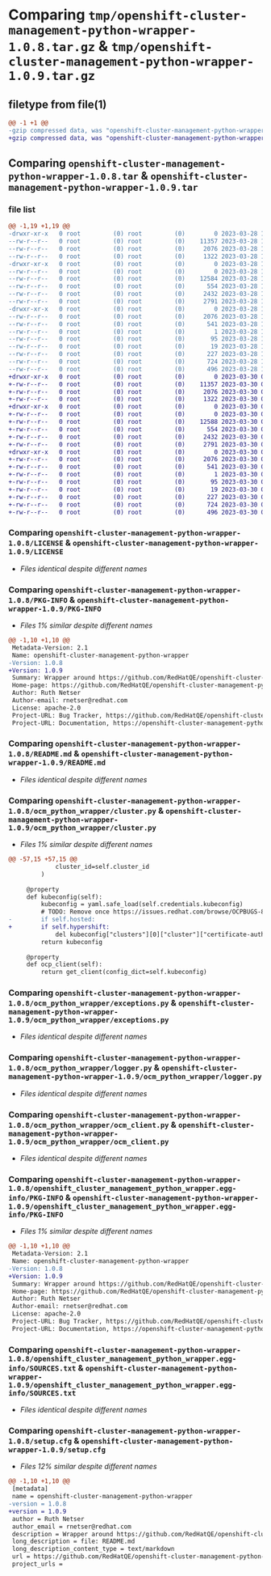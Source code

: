 # Comparing `tmp/openshift-cluster-management-python-wrapper-1.0.8.tar.gz` & `tmp/openshift-cluster-management-python-wrapper-1.0.9.tar.gz`

## filetype from file(1)

```diff
@@ -1 +1 @@
-gzip compressed data, was "openshift-cluster-management-python-wrapper-1.0.8.tar", last modified: Tue Mar 28 12:19:35 2023, max compression
+gzip compressed data, was "openshift-cluster-management-python-wrapper-1.0.9.tar", last modified: Thu Mar 30 08:43:55 2023, max compression
```

## Comparing `openshift-cluster-management-python-wrapper-1.0.8.tar` & `openshift-cluster-management-python-wrapper-1.0.9.tar`

### file list

```diff
@@ -1,19 +1,19 @@
-drwxr-xr-x   0 root         (0) root         (0)        0 2023-03-28 12:19:35.115068 openshift-cluster-management-python-wrapper-1.0.8/
--rw-r--r--   0 root         (0) root         (0)    11357 2023-03-28 12:19:31.000000 openshift-cluster-management-python-wrapper-1.0.8/LICENSE
--rw-r--r--   0 root         (0) root         (0)     2076 2023-03-28 12:19:35.115068 openshift-cluster-management-python-wrapper-1.0.8/PKG-INFO
--rw-r--r--   0 root         (0) root         (0)     1322 2023-03-28 12:19:31.000000 openshift-cluster-management-python-wrapper-1.0.8/README.md
-drwxr-xr-x   0 root         (0) root         (0)        0 2023-03-28 12:19:35.115068 openshift-cluster-management-python-wrapper-1.0.8/ocm_python_wrapper/
--rw-r--r--   0 root         (0) root         (0)        0 2023-03-28 12:19:31.000000 openshift-cluster-management-python-wrapper-1.0.8/ocm_python_wrapper/__init__.py
--rw-r--r--   0 root         (0) root         (0)    12584 2023-03-28 12:19:31.000000 openshift-cluster-management-python-wrapper-1.0.8/ocm_python_wrapper/cluster.py
--rw-r--r--   0 root         (0) root         (0)      554 2023-03-28 12:19:31.000000 openshift-cluster-management-python-wrapper-1.0.8/ocm_python_wrapper/exceptions.py
--rw-r--r--   0 root         (0) root         (0)     2432 2023-03-28 12:19:31.000000 openshift-cluster-management-python-wrapper-1.0.8/ocm_python_wrapper/logger.py
--rw-r--r--   0 root         (0) root         (0)     2791 2023-03-28 12:19:31.000000 openshift-cluster-management-python-wrapper-1.0.8/ocm_python_wrapper/ocm_client.py
-drwxr-xr-x   0 root         (0) root         (0)        0 2023-03-28 12:19:35.115068 openshift-cluster-management-python-wrapper-1.0.8/openshift_cluster_management_python_wrapper.egg-info/
--rw-r--r--   0 root         (0) root         (0)     2076 2023-03-28 12:19:35.000000 openshift-cluster-management-python-wrapper-1.0.8/openshift_cluster_management_python_wrapper.egg-info/PKG-INFO
--rw-r--r--   0 root         (0) root         (0)      541 2023-03-28 12:19:35.000000 openshift-cluster-management-python-wrapper-1.0.8/openshift_cluster_management_python_wrapper.egg-info/SOURCES.txt
--rw-r--r--   0 root         (0) root         (0)        1 2023-03-28 12:19:35.000000 openshift-cluster-management-python-wrapper-1.0.8/openshift_cluster_management_python_wrapper.egg-info/dependency_links.txt
--rw-r--r--   0 root         (0) root         (0)       95 2023-03-28 12:19:35.000000 openshift-cluster-management-python-wrapper-1.0.8/openshift_cluster_management_python_wrapper.egg-info/requires.txt
--rw-r--r--   0 root         (0) root         (0)       19 2023-03-28 12:19:35.000000 openshift-cluster-management-python-wrapper-1.0.8/openshift_cluster_management_python_wrapper.egg-info/top_level.txt
--rw-r--r--   0 root         (0) root         (0)      227 2023-03-28 12:19:31.000000 openshift-cluster-management-python-wrapper-1.0.8/pyproject.toml
--rw-r--r--   0 root         (0) root         (0)      724 2023-03-28 12:19:35.116068 openshift-cluster-management-python-wrapper-1.0.8/setup.cfg
--rw-r--r--   0 root         (0) root         (0)      496 2023-03-28 12:19:31.000000 openshift-cluster-management-python-wrapper-1.0.8/setup.py
+drwxr-xr-x   0 root         (0) root         (0)        0 2023-03-30 08:43:55.231131 openshift-cluster-management-python-wrapper-1.0.9/
+-rw-r--r--   0 root         (0) root         (0)    11357 2023-03-30 08:43:50.000000 openshift-cluster-management-python-wrapper-1.0.9/LICENSE
+-rw-r--r--   0 root         (0) root         (0)     2076 2023-03-30 08:43:55.231131 openshift-cluster-management-python-wrapper-1.0.9/PKG-INFO
+-rw-r--r--   0 root         (0) root         (0)     1322 2023-03-30 08:43:50.000000 openshift-cluster-management-python-wrapper-1.0.9/README.md
+drwxr-xr-x   0 root         (0) root         (0)        0 2023-03-30 08:43:55.230131 openshift-cluster-management-python-wrapper-1.0.9/ocm_python_wrapper/
+-rw-r--r--   0 root         (0) root         (0)        0 2023-03-30 08:43:50.000000 openshift-cluster-management-python-wrapper-1.0.9/ocm_python_wrapper/__init__.py
+-rw-r--r--   0 root         (0) root         (0)    12588 2023-03-30 08:43:50.000000 openshift-cluster-management-python-wrapper-1.0.9/ocm_python_wrapper/cluster.py
+-rw-r--r--   0 root         (0) root         (0)      554 2023-03-30 08:43:50.000000 openshift-cluster-management-python-wrapper-1.0.9/ocm_python_wrapper/exceptions.py
+-rw-r--r--   0 root         (0) root         (0)     2432 2023-03-30 08:43:50.000000 openshift-cluster-management-python-wrapper-1.0.9/ocm_python_wrapper/logger.py
+-rw-r--r--   0 root         (0) root         (0)     2791 2023-03-30 08:43:50.000000 openshift-cluster-management-python-wrapper-1.0.9/ocm_python_wrapper/ocm_client.py
+drwxr-xr-x   0 root         (0) root         (0)        0 2023-03-30 08:43:55.230131 openshift-cluster-management-python-wrapper-1.0.9/openshift_cluster_management_python_wrapper.egg-info/
+-rw-r--r--   0 root         (0) root         (0)     2076 2023-03-30 08:43:55.000000 openshift-cluster-management-python-wrapper-1.0.9/openshift_cluster_management_python_wrapper.egg-info/PKG-INFO
+-rw-r--r--   0 root         (0) root         (0)      541 2023-03-30 08:43:55.000000 openshift-cluster-management-python-wrapper-1.0.9/openshift_cluster_management_python_wrapper.egg-info/SOURCES.txt
+-rw-r--r--   0 root         (0) root         (0)        1 2023-03-30 08:43:55.000000 openshift-cluster-management-python-wrapper-1.0.9/openshift_cluster_management_python_wrapper.egg-info/dependency_links.txt
+-rw-r--r--   0 root         (0) root         (0)       95 2023-03-30 08:43:55.000000 openshift-cluster-management-python-wrapper-1.0.9/openshift_cluster_management_python_wrapper.egg-info/requires.txt
+-rw-r--r--   0 root         (0) root         (0)       19 2023-03-30 08:43:55.000000 openshift-cluster-management-python-wrapper-1.0.9/openshift_cluster_management_python_wrapper.egg-info/top_level.txt
+-rw-r--r--   0 root         (0) root         (0)      227 2023-03-30 08:43:50.000000 openshift-cluster-management-python-wrapper-1.0.9/pyproject.toml
+-rw-r--r--   0 root         (0) root         (0)      724 2023-03-30 08:43:55.231131 openshift-cluster-management-python-wrapper-1.0.9/setup.cfg
+-rw-r--r--   0 root         (0) root         (0)      496 2023-03-30 08:43:50.000000 openshift-cluster-management-python-wrapper-1.0.9/setup.py
```

### Comparing `openshift-cluster-management-python-wrapper-1.0.8/LICENSE` & `openshift-cluster-management-python-wrapper-1.0.9/LICENSE`

 * *Files identical despite different names*

### Comparing `openshift-cluster-management-python-wrapper-1.0.8/PKG-INFO` & `openshift-cluster-management-python-wrapper-1.0.9/PKG-INFO`

 * *Files 1% similar despite different names*

```diff
@@ -1,10 +1,10 @@
 Metadata-Version: 2.1
 Name: openshift-cluster-management-python-wrapper
-Version: 1.0.8
+Version: 1.0.9
 Summary: Wrapper around https://github.com/RedHatQE/openshift-cluster-management-python-client
 Home-page: https://github.com/RedHatQE/openshift-cluster-management-python-wrapper
 Author: Ruth Netser
 Author-email: rnetser@redhat.com
 License: apache-2.0
 Project-URL: Bug Tracker, https://github.com/RedHatQE/openshift-cluster-management-python-wrapper/issues
 Project-URL: Documentation, https://openshift-cluster-management-python-wrapper.readthedocs.io/en/latest/
```

### Comparing `openshift-cluster-management-python-wrapper-1.0.8/README.md` & `openshift-cluster-management-python-wrapper-1.0.9/README.md`

 * *Files identical despite different names*

### Comparing `openshift-cluster-management-python-wrapper-1.0.8/ocm_python_wrapper/cluster.py` & `openshift-cluster-management-python-wrapper-1.0.9/ocm_python_wrapper/cluster.py`

 * *Files 1% similar despite different names*

```diff
@@ -57,15 +57,15 @@
             cluster_id=self.cluster_id
         )
 
     @property
     def kubeconfig(self):
         kubeconfig = yaml.safe_load(self.credentials.kubeconfig)
         # TODO: Remove once https://issues.redhat.com/browse/OCPBUGS-8101 is resolved
-        if self.hosted:
+        if self.hypershift:
             del kubeconfig["clusters"][0]["cluster"]["certificate-authority-data"]
         return kubeconfig
 
     @property
     def ocp_client(self):
         return get_client(config_dict=self.kubeconfig)
```

### Comparing `openshift-cluster-management-python-wrapper-1.0.8/ocm_python_wrapper/exceptions.py` & `openshift-cluster-management-python-wrapper-1.0.9/ocm_python_wrapper/exceptions.py`

 * *Files identical despite different names*

### Comparing `openshift-cluster-management-python-wrapper-1.0.8/ocm_python_wrapper/logger.py` & `openshift-cluster-management-python-wrapper-1.0.9/ocm_python_wrapper/logger.py`

 * *Files identical despite different names*

### Comparing `openshift-cluster-management-python-wrapper-1.0.8/ocm_python_wrapper/ocm_client.py` & `openshift-cluster-management-python-wrapper-1.0.9/ocm_python_wrapper/ocm_client.py`

 * *Files identical despite different names*

### Comparing `openshift-cluster-management-python-wrapper-1.0.8/openshift_cluster_management_python_wrapper.egg-info/PKG-INFO` & `openshift-cluster-management-python-wrapper-1.0.9/openshift_cluster_management_python_wrapper.egg-info/PKG-INFO`

 * *Files 1% similar despite different names*

```diff
@@ -1,10 +1,10 @@
 Metadata-Version: 2.1
 Name: openshift-cluster-management-python-wrapper
-Version: 1.0.8
+Version: 1.0.9
 Summary: Wrapper around https://github.com/RedHatQE/openshift-cluster-management-python-client
 Home-page: https://github.com/RedHatQE/openshift-cluster-management-python-wrapper
 Author: Ruth Netser
 Author-email: rnetser@redhat.com
 License: apache-2.0
 Project-URL: Bug Tracker, https://github.com/RedHatQE/openshift-cluster-management-python-wrapper/issues
 Project-URL: Documentation, https://openshift-cluster-management-python-wrapper.readthedocs.io/en/latest/
```

### Comparing `openshift-cluster-management-python-wrapper-1.0.8/openshift_cluster_management_python_wrapper.egg-info/SOURCES.txt` & `openshift-cluster-management-python-wrapper-1.0.9/openshift_cluster_management_python_wrapper.egg-info/SOURCES.txt`

 * *Files identical despite different names*

### Comparing `openshift-cluster-management-python-wrapper-1.0.8/setup.cfg` & `openshift-cluster-management-python-wrapper-1.0.9/setup.cfg`

 * *Files 12% similar despite different names*

```diff
@@ -1,10 +1,10 @@
 [metadata]
 name = openshift-cluster-management-python-wrapper
-version = 1.0.8
+version = 1.0.9
 author = Ruth Netser
 author_email = rnetser@redhat.com
 description = Wrapper around https://github.com/RedHatQE/openshift-cluster-management-python-client
 long_description = file: README.md
 long_description_content_type = text/markdown
 url = https://github.com/RedHatQE/openshift-cluster-management-python-wrapper
 project_urls =
```

